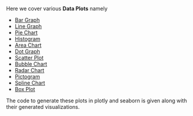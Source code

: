 Here we cover various **Data Plots** namely

- [Bar Graph](https://github.com/sameermahajan/MLWorkshop/blob/master/13.%20Visualization/Bar%20Graph.ipynb)
- [Line Graph](https://github.com/sameermahajan/MLWorkshop/blob/master/13.%20Visualization/Line%20Graph.ipynb)
- [Pie Chart](https://github.com/sameermahajan/MLWorkshop/blob/master/13.%20Visualization/Pie%20Chart.ipynb)
- [Histogram](https://github.com/sameermahajan/MLWorkshop/blob/master/13.%20Visualization/Histogram.ipynb)
- [Area Chart](https://github.com/sameermahajan/MLWorkshop/blob/master/13.%20Visualization/Area%20Chart.ipynb)
- [Dot Graph](https://github.com/sameermahajan/MLWorkshop/blob/master/13.%20Visualization/Dot%20Graph.ipynb)
- [Scatter Plot](https://github.com/sameermahajan/MLWorkshop/blob/master/13.%20Visualization/Scatter%20Plot.ipynb)
- [Bubble Chart](https://github.com/sameermahajan/MLWorkshop/blob/master/13.%20Visualization/Bubble%20Chart.ipynb)
- [Radar Chart](https://github.com/sameermahajan/MLWorkshop/blob/master/13.%20Visualization/Radar%20Chart.ipynb)
- [Pictogram](https://github.com/sameermahajan/MLWorkshop/blob/master/13.%20Visualization/Pictogram.ipynb)
- [Spline Chart](https://github.com/sameermahajan/MLWorkshop/blob/master/13.%20Visualization/Spline%20Chart.ipynb)
- [Box Plot](https://github.com/sameermahajan/MLWorkshop/blob/master/13.%20Visualization/Box%20Plot.ipynb)

The code to generate these plots in plotly and seaborn is given along with their generated visualizations.
